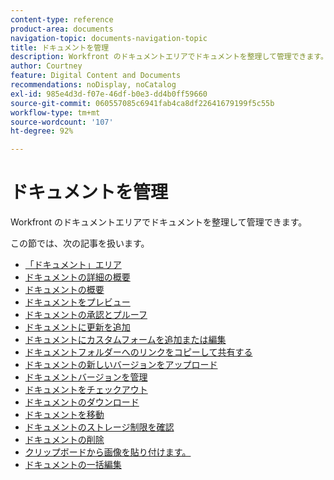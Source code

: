```yaml
---
content-type: reference
product-area: documents
navigation-topic: documents-navigation-topic
title: ドキュメントを管理
description: Workfront のドキュメントエリアでドキュメントを整理して管理できます。
author: Courtney
feature: Digital Content and Documents
recommendations: noDisplay, noCatalog
exl-id: 985e4d3d-f07e-46df-b0e3-dd4b0ff59660
source-git-commit: 060557085c6941fab4ca8df22641679199f5c55b
workflow-type: tm+mt
source-wordcount: '107'
ht-degree: 92%

---
```


# ドキュメントを管理

Workfront のドキュメントエリアでドキュメントを整理して管理できます。

この節では、次の記事を扱います。

* [「ドキュメント」エリア](../../documents/managing-documents/documents-area.md)
* [ドキュメントの詳細の概要](../../documents/managing-documents/document-details-overview.md)
* [ドキュメントの概要](../../documents/managing-documents/summary-for-documents.md)
* [ドキュメントをプレビュー](../../documents/managing-documents/preview-documents.md)
* [ドキュメントの承認とプルーフ](../../documents/managing-documents/document-approvals-and-proofing.md)
* [ドキュメントに更新を追加](../../documents/managing-documents/add-update-documents.md)
* [ドキュメントにカスタムフォームを追加または編集](../../documents/managing-documents/add-custom-form-documents.md)
* [ドキュメントフォルダーへのリンクをコピーして共有する](/help/quicksilver/documents/managing-documents/copy-a-doc-folder-url.md)
* [ドキュメントの新しいバージョンをアップロード](../../documents/managing-documents/upload-new-document-version.md)
* [ドキュメントバージョンを管理](../../documents/managing-documents/manage-document-versions.md)
* [ドキュメントをチェックアウト](../../documents/managing-documents/check-out-documents.md)
* [ ドキュメントのダウンロード ](../../documents/managing-documents/download-documents.md)
* [ドキュメントを移動](../../documents/managing-documents/move-documents.md)
* [ドキュメントのストレージ制限を確認](../../documents/managing-documents/check-document-storage.md)
* [ ドキュメントの削除 ](../../documents/managing-documents/delete-documents.md)
* [クリップボードから画像を貼り付けます。](../../documents/managing-documents/paste-image-clipboard.md)
* [ドキュメントの一括編集](/help/quicksilver/documents/managing-documents/bulk-edit-documents.md)
